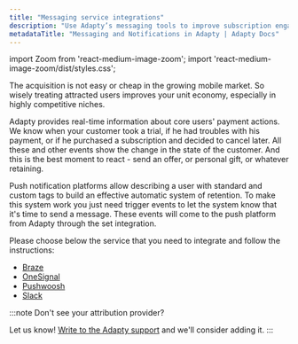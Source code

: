 ```yaml
---
title: "Messaging service integrations"
description: "Use Adapty’s messaging tools to improve subscription engagement and retention."
metadataTitle: "Messaging and Notifications in Adapty | Adapty Docs"
---
```


import Zoom from 'react-medium-image-zoom';
import 'react-medium-image-zoom/dist/styles.css';

The acquisition is not easy or cheap in the growing mobile market. So wisely treating attracted users improves your unit economy, especially in highly competitive niches.

Adapty provides real-time information about core users' payment actions. We know when your customer took a trial, if he had troubles with his payment, or if he purchased a subscription and decided to cancel later. All these and other events show the change in the state of the customer. And this is the best moment to react - send an offer, or personal gift, or whatever retaining. 

Push notification platforms allow describing a user with standard and custom tags to build an effective automatic system of retention. To make this system work you just need trigger events to let the system know that it's time to send a message. These events will come to the push platform from Adapty through the set integration. 

Please choose below the service that you need to integrate and follow the instructions:

- [Braze](braze)
- [OneSignal](onesignal)
- [Pushwoosh](pushwoosh)
- [Slack](slack)

:::note
Don't see your attribution provider?

Let us know! [Write to the Adapty support](mailto:support@adapty.io) and we'll consider adding it.
:::